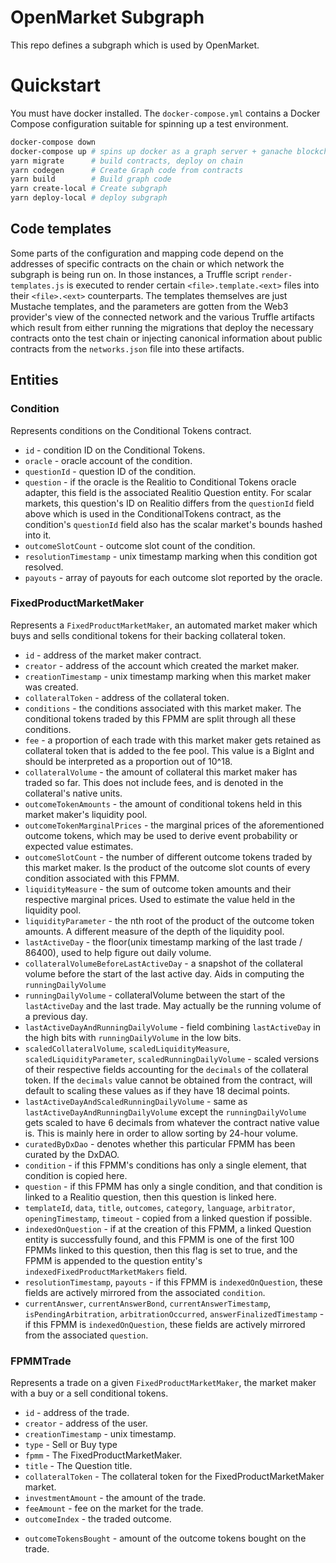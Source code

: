 # OpenMarket Subgraph

This repo defines a subgraph which is used by OpenMarket.


# Quickstart

You must have docker installed.
The `docker-compose.yml` contains a Docker Compose configuration suitable for spinning up a test environment. 

```bash
docker-compose down
docker-compose up # spins up docker as a graph server + ganache blockchain
yarn migrate      # build contracts, deploy on chain
yarn codegen      # Create Graph code from contracts
yarn build        # Build graph code
yarn create-local # Create subgraph
yarn deploy-local # deploy subgraph
```

## Code templates

Some parts of the configuration and mapping code depend on the addresses of specific contracts on the chain or which network the subgraph is being run on. In those instances, a Truffle script `render-templates.js` is executed to render certain `<file>.template.<ext>` files into their `<file>.<ext>` counterparts. The templates themselves are just Mustache templates, and the parameters are gotten from the Web3 provider's view of the connected network and the various Truffle artifacts which result from either running the migrations that deploy the necessary contracts onto the test chain or injecting canonical information about public contracts from the `networks.json` file into these artifacts.

## Entities

### Condition

Represents conditions on the Conditional Tokens contract.

* `id` - condition ID on the Conditional Tokens.
* `oracle` - oracle account of the condition.
* `questionId` - question ID of the condition.
* `question` - if the oracle is the Realitio to Conditional Tokens oracle adapter, this field is the associated Realitio Question entity. For scalar markets, this question's ID on Realitio differs from the `questionId` field above which is used in the ConditionalTokens contract, as the condition's `questionId` field also has the scalar market's bounds hashed into it.
* `outcomeSlotCount` - outcome slot count of the condition.
* `resolutionTimestamp` - unix timestamp marking when this condition got resolved.
* `payouts` - array of payouts for each outcome slot reported by the oracle.

### FixedProductMarketMaker

Represents a `FixedProductMarketMaker`, an automated market maker which buys and sells conditional tokens for their backing collateral token.

* `id` - address of the market maker contract.
* `creator` - address of the account which created the market maker.
* `creationTimestamp` - unix timestamp marking when this market maker was created.
* `collateralToken` - address of the collateral token.
* `conditions` - the conditions associated with this market maker. The conditional tokens traded by this FPMM are split through all these conditions.
* `fee` - a proportion of each trade with this market maker gets retained as collateral token that is added to the fee pool. This value is a BigInt and should be interpreted as a proportion out of 10^18.
* `collateralVolume` - the amount of collateral this market maker has traded so far. This does not include fees, and is denoted in the collateral's native units.
* `outcomeTokenAmounts` - the amount of conditional tokens held in this market maker's liquidity pool.
* `outcomeTokenMarginalPrices` - the marginal prices of the aforementioned outcome tokens, which may be used to derive event probability or expected value estimates.
* `outcomeSlotCount` - the number of different outcome tokens traded by this market maker. Is the product of the outcome slot counts of every condition associated with this FPMM.
* `liquidityMeasure` - the sum of outcome token amounts and their respective marginal prices. Used to estimate the value held in the liquidity pool.
* `liquidityParameter` - the nth root of the product of the outcome token amounts. A different measure of the depth of the liquidity pool.
* `lastActiveDay` - the floor(unix timestamp marking of the last trade / 86400), used to help figure out daily volume.
* `collateralVolumeBeforeLastActiveDay` - a snapshot of the collateral volume before the start of the last active day. Aids in computing the `runningDailyVolume`
* `runningDailyVolume` - collateralVolume between the start of the `lastActiveDay` and the last trade. May actually be the running volume of a previous day.
* `lastActiveDayAndRunningDailyVolume` - field combining `lastActiveDay` in the high bits with `runningDailyVolume` in the low bits.
* `scaledCollateralVolume`, `scaledLiquidityMeasure`, `scaledLiquidityParameter`, `scaledRunningDailyVolume` - scaled versions of their respective fields accounting for the `decimals` of the collateral token. If the `decimals` value cannot be obtained from the contract, will default to scaling these values as if they have 18 decimal points.
* `lastActiveDayAndScaledRunningDailyVolume` - same as `lastActiveDayAndRunningDailyVolume` except the `runningDailyVolume` gets scaled to have 6 decimals from whatever the contract native value is. This is mainly here in order to allow sorting by 24-hour volume.
* `curatedByDxDao` - denotes whether this particular FPMM has been curated by the DxDAO.
* `condition` - if this FPMM's conditions has only a single element, that condition is copied here.
* `question` - if this FPMM has only a single condition, and that condition is linked to a Realitio question, then this question is linked here.
* `templateId`, `data`, `title`, `outcomes`, `category`, `language`, `arbitrator`, `openingTimestamp`, `timeout` - copied from a linked question if possible.
* `indexedOnQuestion` - if at the creation of this FPMM, a linked Question entity is successfully found, and this FPMM is one of the first 100 FPMMs linked to this question, then this flag is set to true, and the FPMM is appended to the question entity's `indexedFixedProductMarketMakers` field.
* `resolutionTimestamp`, `payouts` - if this FPMM is `indexedOnQuestion`, these fields are actively mirrored from the associated `condition`.
* `currentAnswer`, `currentAnswerBond`, `currentAnswerTimestamp`, `isPendingArbitration`, `arbitrationOccurred`, `answerFinalizedTimestamp` - if this FPMM is `indexedOnQuestion`, these fields are actively mirrored from the associated `question`.

### FPMMTrade

Represents a trade on a given `FixedProductMarketMaker`, the market maker with a buy or a sell conditional tokens.

* `id` - address of the trade.
* `creator` - address of the user.
* `creationTimestamp` - unix timestamp.
* `type` - Sell or Buy type
* `fpmm` - The FixedProductMarketMaker.
* `title` - The Question title.
* `collateralToken` - The collateral token for the FixedProductMarketMaker market.
* `investmentAmount` - the amount of the trade.
* `feeAmount` - fee on the market for the trade.
* `outcomeIndex` - the traded outcome.
- `outcomeTokensBought` - amount of the outcome tokens bought on the trade.